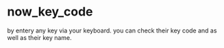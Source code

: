 # now_key_code
by entery any key via your keyboard. you can check their key code and as well as their key name.
